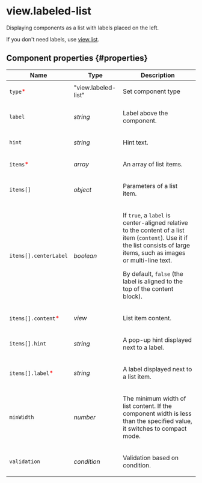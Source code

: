 # view.labeled-list

Displaying components as a list with labels placed on the left.

If you don't need labels, use [view.list](view.list.md).

## Component properties {#properties}

| Name                                                | Type                | Description                                                                                                                                                                                                                                                        |
| --------------------------------------------------- | ------------------- | ------------------------------------------------------------------------------------------------------------------------------------------------------------------------------------------------------------------------------------------------------------------ |
| `type`<span style="color: red">\*</span>            | "view.labeled-list" | <p>Set component type</p>                                                                                                                                                                                                                                          |
| `label`                                             | _string_            | <p>Label above the component.</p>                                                                                                                                                                                                                                  |
| `hint`                                              | _string_            | <p>Hint text.</p>                                                                                                                                                                                                                                                  |
| `items`<span style="color: red">\*</span>           | _array_             | <p>An array of list items.</p>                                                                                                                                                                                                                                     |
| `items[]`                                           | _object_            | <p>Parameters of a list item.</p>                                                                                                                                                                                                                                  |
| `items[].centerLabel`                               | _boolean_           | <p>If `true`, a `label` is center-aligned relative to the content of a list item (`content`). Use it if the list consists of large items, such as images or multi-line text.</p><p>By default, `false` (the label is aligned to the top of the content block).</p> |
| `items[].content`<span style="color: red">\*</span> | _view_              | <p>List item content.</p>                                                                                                                                                                                                                                          |
| `items[].hint`                                      | _string_            | <p>A pop-up hint displayed next to a label.</p>                                                                                                                                                                                                                    |
| `items[].label`<span style="color: red">\*</span>   | _string_            | <p>A label displayed next to a list item.</p>                                                                                                                                                                                                                      |
| `minWidth`                                          | _number_            | <p>The minimum width of list content. If the component width is less than the specified value, it switches to compact mode.</p>                                                                                                                                    |
| `validation`                                        | _condition_         | <p>Validation based on condition.</p>                                                                                                                                                                                                                              |
